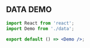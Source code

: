 ## DATA DEMO

```jsx
import React from 'react';
import Demo from './data';

export default () => <Demo />;
```

<!--
## STYLE DEMO

```jsx
import React from 'react';
import Style from './style';

export default () => <Style />;
``` -->

<!-- ## COMPONENTS DEMO

```jsx
import React from 'react';
import Components from './components';

export default () => <Components />;
``` -->
